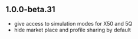 ## 1.0.0-beta.31

* give access to simulation modes for X50 and 5Q
* hide market place and profile sharing by default
